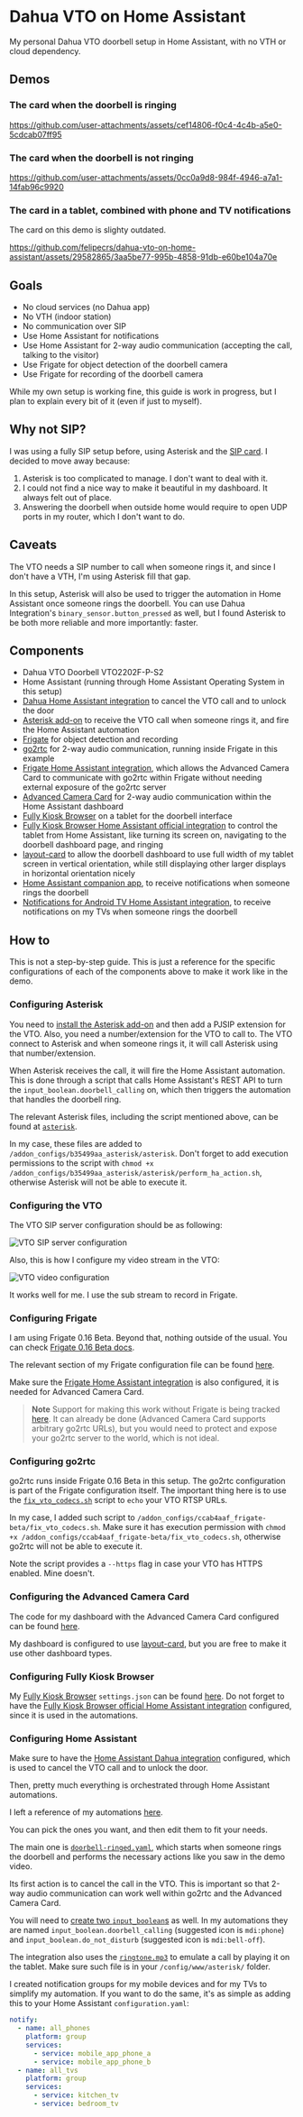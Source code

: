 # Dahua VTO on Home Assistant

My personal Dahua VTO doorbell setup in Home Assistant, with no VTH or cloud dependency.

## Demos

### The card when the doorbell is ringing

https://github.com/user-attachments/assets/cef14806-f0c4-4c4b-a5e0-5cdcab07ff95

### The card when the doorbell is not ringing

https://github.com/user-attachments/assets/0cc0a9d8-984f-4946-a7a1-14fab96c9920

### The card in a tablet, combined with phone and TV notifications

The card on this demo is slighty outdated.

https://github.com/felipecrs/dahua-vto-on-home-assistant/assets/29582865/3aa5be77-995b-4858-91db-e60be104a70e

## Goals

- No cloud services (no Dahua app)
- No VTH (indoor station)
- No communication over SIP
- Use Home Assistant for notifications
- Use Home Assistant for 2-way audio communication (accepting the call, talking to the visitor)
- Use Frigate for object detection of the doorbell camera
- Use Frigate for recording of the doorbell camera

While my own setup is working fine, this guide is work in progress, but I plan to explain every bit of it (even if just to myself).

## Why not SIP?

I was using a fully SIP setup before, using Asterisk and the [SIP card](https://github.com/TECH7Fox/sip-hass-card). I decided to move away because:

1. Asterisk is too complicated to manage. I don't want to deal with it.
2. I could not find a nice way to make it beautiful in my dashboard. It always felt out of place.
3. Answering the doorbell when outside home would require to open UDP ports in my router, which I don't want to do.

## Caveats

The VTO needs a SIP number to call when someone rings it, and since I don't have a VTH, I'm using Asterisk fill that gap.

In this setup, Asterisk will also be used to trigger the automation in Home Assistant once someone rings the doorbell. You can use Dahua Integration's `binary_sensor.button_pressed` as well, but I found Asterisk to be both more reliable and more importantly: faster.

## Components

- Dahua VTO Doorbell VTO2202F-P-S2
- Home Assistant (running through Home Assistant Operating System in this setup)
- [Dahua Home Assistant integration](https://github.com/rroller/dahua) to cancel the VTO call and to unlock the door
- [Asterisk add-on](https://github.com/TECH7Fox/asterisk-hass-addons) to receive the VTO call when someone rings it, and fire the Home Assistant automation
- [Frigate](https://github.com/blakeblackshear/frigate) for object detection and recording
- [go2rtc](https://github.com/AlexxIT/go2rtc) for 2-way audio communication, running inside Frigate in this example
- [Frigate Home Assistant integration](https://github.com/blakeblackshear/frigate-hass-integration), which allows the Advanced Camera Card to communicate with go2rtc within Frigate without needing external exposure of the go2rtc server
- [Advanced Camera Card](https://github.com/dermotduffy/advanced-camera-card) for 2-way audio communication within the Home Assistant dashboard
- [Fully Kiosk Browser](https://www.fully-kiosk.com/) on a tablet for the doorbell interface
- [Fully Kiosk Browser Home Assistant official integration](https://www.home-assistant.io/integrations/fully_kiosk/) to control the tablet from Home Assistant, like turning its screen on, navigating to the doorbell dashboard page, and ringing
- [layout-card](https://github.com/thomasloven/lovelace-layout-card/) to allow the doorbell dashboard to use full width of my tablet screen in vertical orientation, while still displaying other larger displays in horizontal orientation nicely
- [Home Assistant companion app](https://companion.home-assistant.io), to receive notifications when someone rings the doorbell
- [Notifications for Android TV Home Assistant integration](https://www.home-assistant.io/integrations/nfandroidtv/), to receive notifications on my TVs when someone rings the doorbell

## How to

This is not a step-by-step guide. This is just a reference for the specific configurations of each of the components above to make it work like in the demo.

### Configuring Asterisk

You need to [install the Asterisk add-on](https://github.com/TECH7Fox/asterisk-hass-addons/blob/main/asterisk/DOCS.md) and then add a PJSIP extension for the VTO. Also, you need a number/extension for the VTO to call to. The VTO connect to Asterisk and when someone rings it, it will call Asterisk using that number/extension.

When Asterisk receives the call, it will fire the Home Assistant automation. This is done through a script that calls Home Assistant's REST API to turn the `input_boolean.doorbell_calling` on, which then triggers the automation that handles the doorbell ring.

The relevant Asterisk files, including the script mentioned above, can be found at [`asterisk`](./asterisk/).

In my case, these files are added to `/addon_configs/b35499aa_asterisk/asterisk`. Don't forget to add execution permissions to the script with `chmod +x /addon_configs/b35499aa_asterisk/asterisk/perform_ha_action.sh`, otherwise Asterisk will not be able to execute it.

### Configuring the VTO

The VTO SIP server configuration should be as following:

![VTO SIP server configuration](./vto/sip-server-configuration.png)

Also, this is how I configure my video stream in the VTO:

![VTO video configuration](./vto/video-configuration.png)

It works well for me. I use the sub stream to record in Frigate.

### Configuring Frigate

I am using Frigate 0.16 Beta. Beyond that, nothing outside of the usual. You can check [Frigate 0.16 Beta docs](https://deploy-preview-16390--frigate-docs.netlify.app/).

The relevant section of my Frigate configuration file can be found [here](./frigate/config.yaml).

Make sure the [Frigate Home Assistant integration](https://docs.frigate.video/integrations/home-assistant) is also configured, it is needed for Advanced Camera Card.

> **Note**
> Support for making this work without Frigate is being tracked [here](https://github.com/dermotduffy/advanced-camera-card/issues/1984). It can already be done (Advanced Camera Card supports arbitrary go2rtc URLs), but you would need to protect and expose your go2rtc server to the world, which is not ideal.

### Configuring go2rtc

go2rtc runs inside Frigate 0.16 Beta in this setup. The go2rtc configuration is part of the Frigate configuration itself. The important thing here is to use the [`fix_vto_codecs.sh`](./frigate/fix_vto_codecs.sh) script to `echo` your VTO RTSP URLs.

In my case, I added such script to `/addon_configs/ccab4aaf_frigate-beta/fix_vto_codecs.sh`. Make sure it has execution permission with `chmod +x /addon_configs/ccab4aaf_frigate-beta/fix_vto_codecs.sh`, otherwise go2rtc will not be able to execute it.

Note the script provides a `--https` flag in case your VTO has HTTPS enabled. Mine doesn't.

### Configuring the Advanced Camera Card

The code for my dashboard with the Advanced Camera Card configured can be found [here](./home-assistant/dashboards/doorbell.yaml).

My dashboard is configured to use [layout-card](https://github.com/thomasloven/lovelace-layout-card/), but you are free to make it use other dashboard types.

### Configuring Fully Kiosk Browser

My [Fully Kiosk Browser](https://www.fully-kiosk.com) `settings.json` can be found [here](./fully-kiosk-browser/fully-settings.json). Do not forget to have the [Fully Kiosk Browser official Home Assistant integration](https://www.home-assistant.io/integrations/fully_kiosk) configured, since it is used in the automations.

### Configuring Home Assistant

Make sure to have the [Home Assistant Dahua integration](https://github.com/rroller/dahua) configured, which is used to cancel the VTO call and to unlock the door.

Then, pretty much everything is orchestrated through Home Assistant automations.

I left a reference of my automations [here](./home-assistant/automations/).

You can pick the ones you want, and then edit them to fit your needs.

The main one is [`doorbell-ringed.yaml`](./home-assistant/automations/doorbell-ringed.yaml), which starts when someone rings the doorbell and performs the necessary actions like you saw in the demo video.

Its first action is to cancel the call in the VTO. This is important so that 2-way audio communication can work well within go2rtc and the Advanced Camera Card.

You will need to [create two `input_boolean`s](https://www.home-assistant.io/integrations/input_boolean/) as well. In my automations they are named `input_boolean.doorbell_calling` (suggested icon is `mdi:phone`) and `input_boolean.do_not_disturb` (suggested icon is `mdi:bell-off`).

The integration also uses the [`ringtone.mp3`](./home-assistant/www/asterisk/ringtone.mp3) to emulate a call by playing it on the tablet. Make sure such file is in your `/config/www/asterisk/` folder.

I created notification groups for my mobile devices and for my TVs to simplify my automation. If you want to do the same, it's as simple as adding this to your Home Assistant `configuration.yaml`:

```yaml
notify:
  - name: all_phones
    platform: group
    services:
      - service: mobile_app_phone_a
      - service: mobile_app_phone_b
  - name: all_tvs
    platform: group
    services:
      - service: kitchen_tv
      - service: bedroom_tv
```
